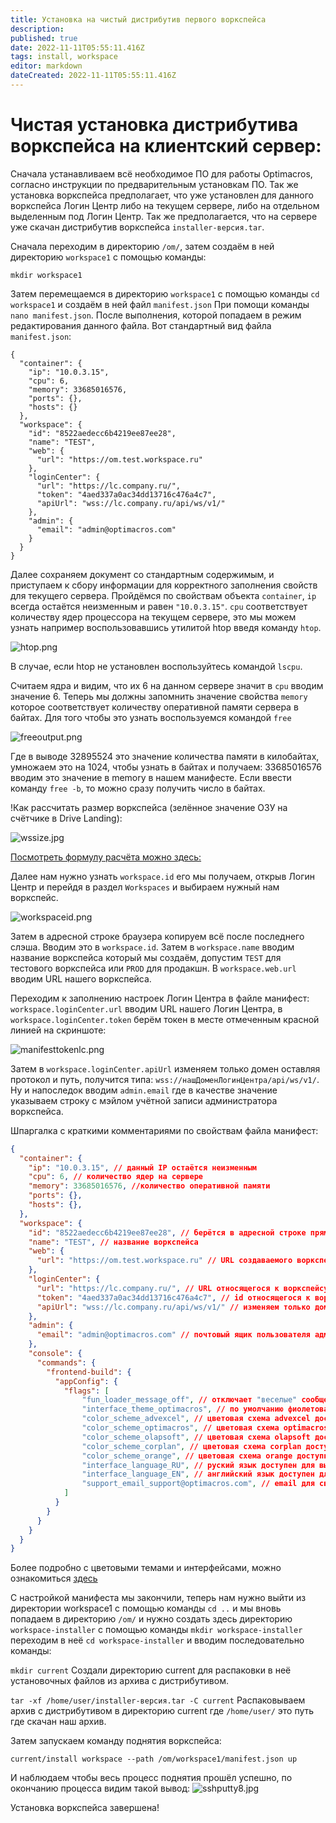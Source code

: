 ```yaml
---
title: Установка на чистый дистрибутив первого воркспейса
description: 
published: true
date: 2022-11-11T05:55:11.416Z
tags: install, workspace
editor: markdown
dateCreated: 2022-11-11T05:55:11.416Z
---
```


# Чистая установка дистрибутива воркспейса на клиентский сервер:

Сначала устанавливаем всё необходимое ПО для работы Optimacros, согласно инструкции по предварительным установкам ПО. Так же установка воркспейса предполагает, что уже установлен для данного воркспейса Логин Центр либо на текущем сервере, либо на отдельном выделенным под Логин Центр. Так же предполагается, что на сервере уже скачан дистрибутив воркспейса 
 `installer-версия.tar`.

Сначала переходим в директорию `/om/`, затем создаём в ней директорию `workspace1` с помощью команды: 
 
 ```mkdir workspace1```
 
Затем перемещаемся в директорию `workspace1` с помощью команды `cd workspace1` и создаём в ней файл `manifest.json` При помощи команды `nano manifest.json`. После выполнения, которой попадаем в режим редактирования данного файла. Вот стандартный вид файла `manifest.json`:

```
{
  "container": {
    "ip": "10.0.3.15",
    "cpu": 6,
    "memory": 33685016576,
    "ports": {},
    "hosts": {}
  },
  "workspace": {
    "id": "8522aedecc6b4219ee87ee28",
    "name": "TEST",
    "web": {
      "url": "https://om.test.workspace.ru"
    },
    "loginCenter": {
      "url": "https://lc.company.ru/",
      "token": "4aed337a0ac34dd13716c476a4c7",
      "apiUrl": "wss://lc.company.ru/api/ws/v1/"
    },
    "admin": {
      "email": "admin@optimacros.com"
    }
  }
}
```

Далее сохраняем документ со стандартным содержимым, и приступаем к сбору информации для корректного заполнения свойств для текущего сервера. Пройдёмся по свойствам объекта `container`, `ip` всегда остаётся неизменным и равен `"10.0.3.15"`. `cpu` соответствует количеству ядер процессора на текущем сервере, это мы можем узнать например воспользовавшись утилитой htop введя команду `htop`.

![htop.png](/workspace/htop.png)

В случае, если htop не установлен воспользуйтесь командой `lscpu`.

Считаем ядра и видим, что их 6 на данном сервере значит в `cpu` вводим значение 6. Теперь мы должны запомнить значение свойства `memory` которое соответствует количеству оперативной памяти сервера в байтах. Для того чтобы это узнать воспользуемся командой `free` 
 
![freeoutput.png](/workspace/freeoutput.png)

Где в выводе 32895524 это значение количества памяти в килобайтах, умножаем это на 1024, чтобы узнать в байтах и получаем: 33685016576 вводим это значение в memory в нашем манифесте. Если ввести команду `free -b`, то можно сразу получить число в байтах.

!Как рассчитать размер воркспейса (зелённое значение ОЗУ на счётчике в Drive Landing):

![wssize.jpg](/workspace/wssize.jpg)

[Посмотреть формулу расчёта можно здесь:](wsSizeFormula.md)

Далее нам нужно узнать `workspace.id` его мы получаем, открыв Логин Центр и перейдя в раздел `Workspaces` и выбираем нужный нам воркспейс. 

![workspaceid.png](/workspace/workspaceid.png)

Затем в адресной строке браузера копируем всё после последнего слэша. Вводим это в `workspace.id`. Затем в `workspace.name` вводим название воркспейса который мы создаём, допустим `TEST` для тестового воркспейса или `PROD` для 
продакшн. В `workspace.web.url` вводим URL нашего воркспейса.

Переходим к заполнению настроек Логин Центра в файле манифест:
`workspace.loginCenter.url` вводим URL нашего Логин Центра, в `workspace.loginCenter.token` берём токен в месте отмеченным красной линией на скриншоте:

![manifesttokenlc.png](/workspace/manifesttokenlc.png) 

Затем в `workspace.loginCenter.apiUrl` изменяем только домен оставляя протокол и путь, получится типа: 
`wss://нашДоменЛогинЦентра/api/ws/v1/`. Ну и напоследок вводим `admin.email` где в качестве значение указываем строку с мэйлом учётной записи администратора воркспейса.

Шпаргалка с краткими комментариями по свойствам файла манифест:

```json
{
  "container": {
    "ip": "10.0.3.15", // данный IP остаётся неизменным
    "cpu": 6, // количество ядер на сервере
    "memory": 33685016576, //количество оперативной памяти
    "ports": {},
    "hosts": {},
  },
  "workspace": {
    "id": "8522aedecc6b4219ee87ee28", // берётся в адресной строке прямо в Логин Центре при переходе к воркспейсу
    "name": "TEST", // название воркспейса
    "web": {
      "url": "https://om.test.workspace.ru" // URL создаваемого воркспейса
    },
    "loginCenter": {
      "url": "https://lc.company.ru/", // URL относящегося к воркспейсу Логин Центра
      "token": "4aed337a0ac34dd13716c476a4c7", // id относящегося к воркспейсу Логин Центра
      "apiUrl": "wss://lc.company.ru/api/ws/v1/" // изменяем только домен на свой, оставляя протокол и путь
    },
    "admin": {
      "email": "admin@optimacros.com" // почтовый ящик пользователя администратора воркспейса
    },
    "console": {
      "commands": {
        "frontend-build": {
          "appConfig": {
            "flags": [
                "fun_loader_message_off", // отключает "веселые" сообщения при первичной загрузке
                "interface_theme_optimacros", // по умолчанию фиолетовая тема с тайтлом Optimacros и своим фавиконом
                "color_scheme_advexcel", // цветовая схема advexcel доступна для выбора в настройках
                "color_scheme_optimacros", // цветовая схема optimacros доступна для выбора в настройках
                "color_scheme_olapsoft", // цветовая схема olapsoft доступна для выбора в настройках
                "color_scheme_corplan", // цветовая схема corplan доступна для выбора в настройках
                "color_scheme_orange", // цветовая схема orange доступна для выбора в настройках
                "interface_language_RU", // руский язык доступен для выбора в настройках
                "interface_language_EN", // английский язык доступен для выбора в настройках
                "support_email_support@optimacros.com", // email для связи support@optimacros.com
            ]
          }
        }
      }
    }
  }
}
```

Более подробно с цветовыми темами и интерфейсами, можно ознакомиться [здесь](colorScheme.md)

С настройкой манифеста мы закончили, теперь нам нужно выйти из директории workspace1 с помощью команды `cd ..` и мы вновь попадаем в директорию `/om/` и нужно создать здесь директорию `workspace-installer` с помощью команды 
`mkdir workspace-installer` переходим в неё `cd workspace-installer` и вводим последовательно команды:

`mkdir current` Создали директорию current для распаковки в неё установочных файлов из архива с дистрибутивом.

`tar -xf /home/user/installer-версия.tar -C current` Распаковываем архив с дистрибутивом в директорию current где `/home/user/` это путь где скачан наш архив.

Затем запускаем команду поднятия воркспейса:

```current/install workspace --path /om/workspace1/manifest.json up```

И наблюдаем чтобы весь процесс поднятия прошёл успешно, по окончанию процесса видим такой вывод:
![sshputty8.jpg](/workspace/sshputty8.jpg)

Установка воркспейса завершена!
